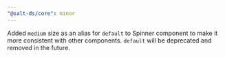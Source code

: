 ```yaml
---
"@salt-ds/core": minor
---
```


Added `medium` size as an alias for `default` to Spinner component to make it more consistent with other components. `default` will be deprecated and removed in the future.
